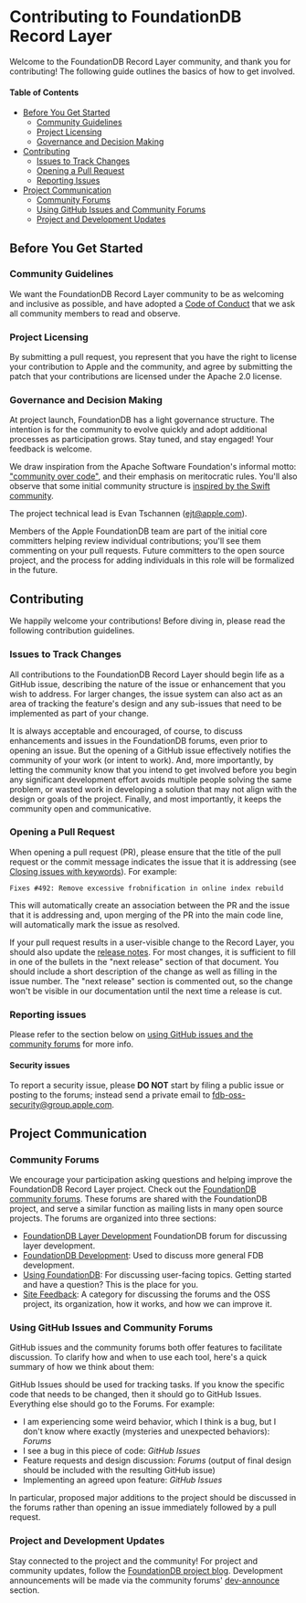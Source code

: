 # Contributing to FoundationDB Record Layer

Welcome to the FoundationDB Record Layer community, and thank you for contributing! 
The following guide outlines the basics of how to get involved.

#### Table of Contents

* [Before You Get Started](#before-you-get-started)
  * [Community Guidelines](#community-guidelines)
  * [Project Licensing](#project-licensing)
  * [Governance and Decision Making](#governance-and-decision-making)
* [Contributing](#contributing)
  * [Issues to Track Changes](#issues-to-track-changes)
  * [Opening a Pull Request](#opening-a-pull-request)
  * [Reporting Issues](#reporting-issues)
* [Project Communication](#project-communication)
  * [Community Forums](#community-forums)
  * [Using GitHub Issues and Community Forums](#using-github-issues-and-community-forums)
  * [Project and Development Updates](#project-and-development-updates)

## Before You Get Started

### Community Guidelines

We want the FoundationDB Record Layer community to be as welcoming and inclusive as 
possible, and have adopted a [Code of Conduct](CODE_OF_CONDUCT.md) that we ask all 
community members to read and observe.

### Project Licensing

By submitting a pull request, you represent that you have the right to license your 
contribution to Apple and the community, and agree by submitting the patch that 
your contributions are licensed under the Apache 2.0 license.

### Governance and Decision Making

At project launch, FoundationDB has a light governance structure. The intention is 
for the community to evolve quickly and adopt additional processes as participation 
grows. Stay tuned, and stay engaged! Your feedback is welcome.

We draw inspiration from the Apache Software Foundation's informal motto: 
["community over code"](https://blogs.apache.org/foundation/entry/asf_15_community_over_code), 
and their emphasis on meritocratic rules. You'll also observe that some initial 
community structure is [inspired by the Swift community](https://swift.org/community/#community-structure).

The project technical lead is Evan Tschannen (ejt@apple.com).

Members of the Apple FoundationDB team are part of the initial core committers helping 
review individual contributions; you'll see them commenting on your pull requests. 
Future committers to the open source project, and the process for adding individuals 
in this role will be formalized in the future.

## Contributing

We happily welcome your contributions! Before diving in, please read the following
contribution guidelines.

### Issues to Track Changes

All contributions to the FoundationDB Record Layer should begin life as a GitHub
issue, describing the nature of the issue or enhancement that you wish to address.
For larger changes, the issue system can also act as an area of tracking the feature's 
design and any sub-issues that need to be implemented as part of your change. 

It is always acceptable and encouraged, of course, to discuss enhancements
and issues in the FoundationDB forums, even prior to opening an issue. But the opening 
of a GitHub issue effectively notifies the community of your work (or intent to work).
And, more importantly, by letting the community know that you intend to get
involved before you begin any significant development effort avoids multiple
people solving the same problem, or wasted work in developing a solution that 
may not align with the design or goals of the project.  Finally, and most 
importantly, it keeps the community open and communicative.

### Opening a Pull Request

When opening a pull request (PR), please ensure that the title of the pull request
or the commit message indicates the issue that it is addressing (see 
[Closing issues with keywords](https://help.github.com/articles/closing-issues-using-keywords/)).
For example:

    Fixes #492: Remove excessive frobnification in online index rebuild

This will automatically create an association between the PR and the issue that
it is addressing and, upon merging of the PR into the main code line, will 
automatically mark the issue as resolved.

If your pull request results in a user-visible change to the Record Layer, you should
also update the [release notes](docs/ReleaseNotes.md). For most changes, it
is sufficient to fill in one of the bullets in the "next release" section of that
document. You should include a short description of the change as well as filling in
the issue number. The "next release" section is commented out, so the change won't
be visible in our documentation until the next time a release is cut.

### Reporting issues

Please refer to the section below on [using GitHub issues and the community forums](#using-github-issues-and-community-forums) for more info.

#### Security issues

To report a security issue, please **DO NOT** start by filing a public issue 
or posting to the forums; instead send a private email to 
[fdb-oss-security@group.apple.com](mailto:fdb-oss-security@group.apple.com).

## Project Communication

### Community Forums

We encourage your participation asking questions and helping improve the FoundationDB
Record Layer project. Check out the [FoundationDB community forums](https://forums.foundationdb.org).
These forums are shared with the FoundationDB project, and serve a similar function as 
mailing lists in many open source projects. The forums are organized into three sections:

* [FoundationDB Layer Development](https://forums.foundationdb.org/c/development/fdb-layers)
  FoundationDB forum for discussing layer development.
* [FoundationDB Development](https://forums.foundationdb.org/c/development): Used to discuss 
  more general FDB development.
* [Using FoundationDB](https://forums.foundationdb.org/c/using-foundationdb): For 
  discussing user-facing topics. Getting started and have a question? This is 
  the place for you.
* [Site Feedback](https://forums.foundationdb.org/c/site-feedback): A category for 
  discussing the forums and the OSS project, its organization, how it works, and how 
  we can improve it.

### Using GitHub Issues and Community Forums

GitHub issues and the community forums both offer features to facilitate discussion. To 
clarify how and when to use each tool, here's a quick summary of how we think about them:

GitHub Issues should be used for tracking tasks. If you know the specific code that needs 
to be changed, then it should go to GitHub Issues. Everything else should go to the Forums. 
For example: 

* I am experiencing some weird behavior, which I think is a bug, but I don't know where 
  exactly (mysteries and unexpected behaviors): *Forums*
* I see a bug in this piece of code: *GitHub Issues*
* Feature requests and design discussion: *Forums* (output of final design should be 
  included with the resulting GitHub issue)
* Implementing an agreed upon feature: *GitHub Issues*

In particular, proposed major additions to the project should be discussed in the 
forums rather than opening an issue immediately followed by a pull request. 

### Project and Development Updates
Stay connected to the project and the community! For project and community updates, 
follow the [FoundationDB project blog](https://www.foundationdb.org/blog/). Development 
announcements will be made via the community forums' 
[dev-announce](https://forums.foundationdb.org/c/development/dev-announce) section.

